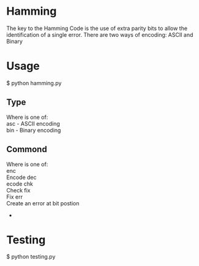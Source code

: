 # Hamming
The key to the Hamming Code is the use of extra parity bits to allow the identification of a single error.
There are two ways of encoding: ASCII and Binary

# Usage
$ python hamming.py <type> <command> <arg1> <arg2>

## Type
Where <type> is one of: <br /> 
    asc - ASCII encoding <br />
    bin - Binary encoding <br />
  
## Commond
Where <command> is one of:<br />
    enc <infile> <outfile> <br />
      Encode
    dec  <infile> <outfile> <br />
      ecode
    chk <infil> <br />
      Check
    fix <infile> <outfile> <br />
      Fix
    err <pos> <infile> <outfile> <br />
      Create an error at bit postion <pos> <br />
    
 *
# Testing
$ python testing.py
